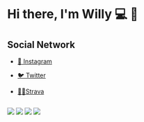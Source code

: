 # Hi there, I'm Willy 💻 👋

## Social Network

- <a href="https://instagram.com/iwilly_cf">📸 Instagram</a>
- <a href="https://twitter.com/iwilly_cf">🐦 Twitter</a>
- <a href="https://www.strava.com/athletes/25948960">🏃‍♂️Strava</a>

  ##
 
<div> 

  <a href="https://instagram.com/iwilly_cf" target="_blank"><img src="https://img.shields.io/badge/-Instagram-%23E4405F?style=for-the-badge&logo=instagram&logoColor=white" target="_blank"></a>
    <a href="https://www.twitter.com/iwilly_cf" target="_blank"><img src="https://img.shields.io/badge/Twitter-00ACEE?style=for-the-badge&logo=twitter&logoColor=white" target="_blank"></a>
  <a href = "mailto:willy.cardil.wc@gmail.com"><img src="https://img.shields.io/badge/-Gmail-%red?style=for-the-badge&logo=gmail&logoColor=white" target="_blank"></a>
  <a href="https://www.linkedin.com/in/gcf4" target="_blank"><img src="https://img.shields.io/badge/-LinkedIn-%230077B5?style=for-the-badge&logo=linkedin&logoColor=white" target="_blank"></a> 
 
 
</div>


<!--
**wearphonewilly/wearphonewilly** is a ✨ _special_ ✨ repository because its `README.md` (this file) appears on your GitHub profile.

Here are some ideas to get you started:

- 🔭 I’m currently working on ...
- 🌱 I’m currently learning ...
- 👯 I’m looking to collaborate on ...
- 🤔 I’m looking for help with ...
- 💬 Ask me about ...
- 📫 How to reach me: ...
- 😄 Pronouns: ...
- ⚡ Fun fact: ...
-->
